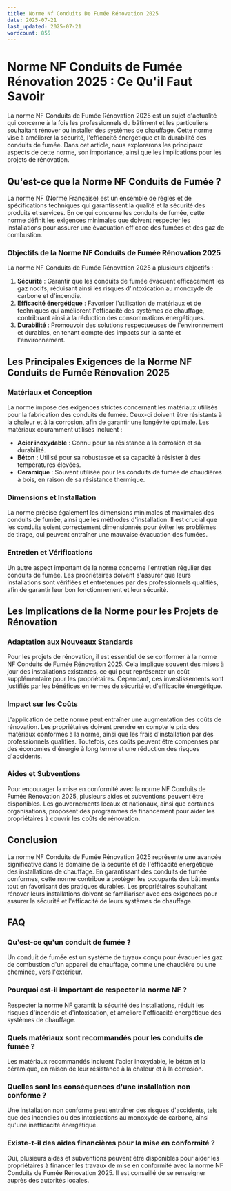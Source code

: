 ```yaml
---
title: Norme Nf Conduits De Fumée Rénovation 2025
date: 2025-07-21
last_updated: 2025-07-21
wordcount: 855
---
```


# Norme NF Conduits de Fumée Rénovation 2025 : Ce Qu'il Faut Savoir

La norme NF Conduits de Fumée Rénovation 2025 est un sujet d'actualité qui concerne à la fois les professionnels du bâtiment et les particuliers souhaitant rénover ou installer des systèmes de chauffage. Cette norme vise à améliorer la sécurité, l'efficacité énergétique et la durabilité des conduits de fumée. Dans cet article, nous explorerons les principaux aspects de cette norme, son importance, ainsi que les implications pour les projets de rénovation.

## Qu'est-ce que la Norme NF Conduits de Fumée ?

La norme NF (Norme Française) est un ensemble de règles et de spécifications techniques qui garantissent la qualité et la sécurité des produits et services. En ce qui concerne les conduits de fumée, cette norme définit les exigences minimales que doivent respecter les installations pour assurer une évacuation efficace des fumées et des gaz de combustion.

### Objectifs de la Norme NF Conduits de Fumée Rénovation 2025

La norme NF Conduits de Fumée Rénovation 2025 a plusieurs objectifs :

1. **Sécurité** : Garantir que les conduits de fumée évacuent efficacement les gaz nocifs, réduisant ainsi les risques d'intoxication au monoxyde de carbone et d'incendie.
2. **Efficacité énergétique** : Favoriser l'utilisation de matériaux et de techniques qui améliorent l'efficacité des systèmes de chauffage, contribuant ainsi à la réduction des consommations énergétiques.
3. **Durabilité** : Promouvoir des solutions respectueuses de l'environnement et durables, en tenant compte des impacts sur la santé et l'environnement.

## Les Principales Exigences de la Norme NF Conduits de Fumée Rénovation 2025

### Matériaux et Conception

La norme impose des exigences strictes concernant les matériaux utilisés pour la fabrication des conduits de fumée. Ceux-ci doivent être résistants à la chaleur et à la corrosion, afin de garantir une longévité optimale. Les matériaux couramment utilisés incluent :

- **Acier inoxydable** : Connu pour sa résistance à la corrosion et sa durabilité.
- **Béton** : Utilisé pour sa robustesse et sa capacité à résister à des températures élevées.
- **Ceramique** : Souvent utilisée pour les conduits de fumée de chaudières à bois, en raison de sa résistance thermique.

### Dimensions et Installation

La norme précise également les dimensions minimales et maximales des conduits de fumée, ainsi que les méthodes d'installation. Il est crucial que les conduits soient correctement dimensionnés pour éviter les problèmes de tirage, qui peuvent entraîner une mauvaise évacuation des fumées.

### Entretien et Vérifications

Un autre aspect important de la norme concerne l'entretien régulier des conduits de fumée. Les propriétaires doivent s'assurer que leurs installations sont vérifiées et entretenues par des professionnels qualifiés, afin de garantir leur bon fonctionnement et leur sécurité.

## Les Implications de la Norme pour les Projets de Rénovation

### Adaptation aux Nouveaux Standards

Pour les projets de rénovation, il est essentiel de se conformer à la norme NF Conduits de Fumée Rénovation 2025. Cela implique souvent des mises à jour des installations existantes, ce qui peut représenter un coût supplémentaire pour les propriétaires. Cependant, ces investissements sont justifiés par les bénéfices en termes de sécurité et d'efficacité énergétique.

### Impact sur les Coûts

L'application de cette norme peut entraîner une augmentation des coûts de rénovation. Les propriétaires doivent prendre en compte le prix des matériaux conformes à la norme, ainsi que les frais d'installation par des professionnels qualifiés. Toutefois, ces coûts peuvent être compensés par des économies d'énergie à long terme et une réduction des risques d'accidents.

### Aides et Subventions

Pour encourager la mise en conformité avec la norme NF Conduits de Fumée Rénovation 2025, plusieurs aides et subventions peuvent être disponibles. Les gouvernements locaux et nationaux, ainsi que certaines organisations, proposent des programmes de financement pour aider les propriétaires à couvrir les coûts de rénovation.

## Conclusion

La norme NF Conduits de Fumée Rénovation 2025 représente une avancée significative dans le domaine de la sécurité et de l'efficacité énergétique des installations de chauffage. En garantissant des conduits de fumée conformes, cette norme contribue à protéger les occupants des bâtiments tout en favorisant des pratiques durables. Les propriétaires souhaitant rénover leurs installations doivent se familiariser avec ces exigences pour assurer la sécurité et l'efficacité de leurs systèmes de chauffage.

## FAQ

### Qu'est-ce qu'un conduit de fumée ?

Un conduit de fumée est un système de tuyaux conçu pour évacuer les gaz de combustion d'un appareil de chauffage, comme une chaudière ou une cheminée, vers l'extérieur.

### Pourquoi est-il important de respecter la norme NF ?

Respecter la norme NF garantit la sécurité des installations, réduit les risques d'incendie et d'intoxication, et améliore l'efficacité énergétique des systèmes de chauffage.

### Quels matériaux sont recommandés pour les conduits de fumée ?

Les matériaux recommandés incluent l'acier inoxydable, le béton et la céramique, en raison de leur résistance à la chaleur et à la corrosion.

### Quelles sont les conséquences d'une installation non conforme ?

Une installation non conforme peut entraîner des risques d'accidents, tels que des incendies ou des intoxications au monoxyde de carbone, ainsi qu'une inefficacité énergétique.

### Existe-t-il des aides financières pour la mise en conformité ?

Oui, plusieurs aides et subventions peuvent être disponibles pour aider les propriétaires à financer les travaux de mise en conformité avec la norme NF Conduits de Fumée Rénovation 2025. Il est conseillé de se renseigner auprès des autorités locales.